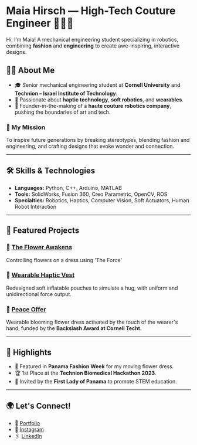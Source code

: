 
# Maia Hirsch — High-Tech Couture Engineer 👩‍💻👗  
Hi, I’m Maia! A mechanical engineering student specializing in robotics, combining **fashion** and **engineering** to create awe-inspiring, interactive designs.

## 👩‍🎓 About Me
- 🎓 Senior mechanical engineering student at **Cornell University** and **Technion – Israel Institute of Technology**.
- 🧠 Passionate about **haptic technology**, **soft robotics**, and **wearables**.  
- 🌟 Founder-in-the-making of a **haute couture robotics company**, pushing the boundaries of art and tech.

### 🌺 My Mission  
To inspire future generations by breaking stereotypes, blending fashion and engineering, and crafting designs that evoke wonder and connection.

---

## 🛠️ Skills & Technologies
- **Languages:** Python, C++, Arduino, MATLAB  
- **Tools:** SolidWorks, Fusion 360, Creo Parametric, OpenCV, ROS  
- **Specialties:** Robotics, Haptics, Computer Vision, Soft Actuators, Human Robot Interaction 

---

## 📂 Featured Projects
### 🌌 [The Flower Awakens](https://github.com/maiahirsch/TheFlowerAwakens)  
Controlling flowers on a dress using 'The Force'

### 🤖 [Wearable Haptic Vest](https://github.com/maiahirsch/haptic-vest)  
Redesigned soft inflatable pouches to simulate a hug, with uniform and unidirectional force output.

### 🦋 [Peace Offer](https://github.com/maiahirsch/PeaceOffer)  
Wearable blooming flower dress activated by the touch of the wearer's hand, funded by the **Backslash Award at Cornell Techt**.

---

## 🎨 Highlights  
- 🌟 Featured in **Panama Fashion Week** for my moving flower dress.  
- 🏆 1st Place at the **Technion Biomedical Hackathon 2023**.  
- 🎤 Invited by the **First Lady of Panama** to promote STEM education.

---

## 🌍 Let's Connect!  
- 💼 [Portfolio](https://www.maia-hirsch.com/)  
- 📸 [Instagram](https://instagram.com/hightechcouture)  
- 🖇️ [LinkedIn](https://linkedin.com/in/maiahirsch)  
